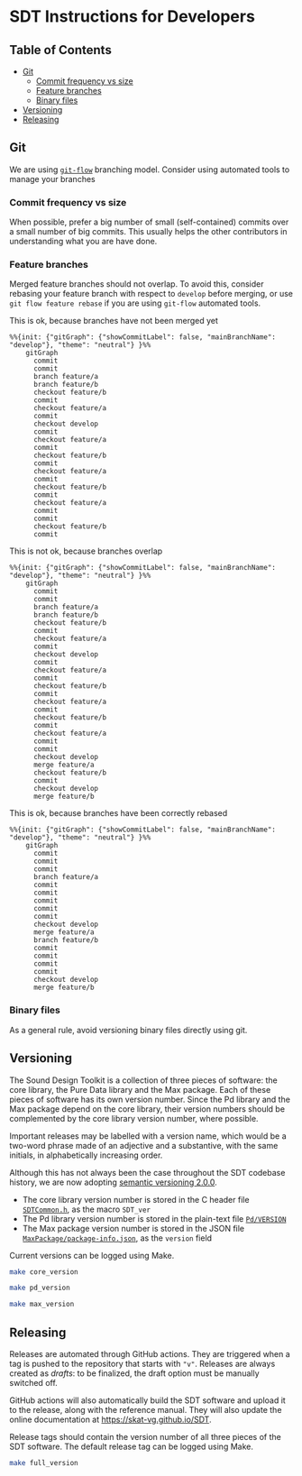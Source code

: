 # SDT Instructions for Developers <!-- omit in toc -->
## Table of Contents <!-- omit in toc -->
- [Git](#git)
  - [Commit frequency vs size](#commit-frequency-vs-size)
  - [Feature branches](#feature-branches)
  - [Binary files](#binary-files)
- [Versioning](#versioning)
- [Releasing](#releasing)

## Git
We are using
[`git-flow`](https://nvie.com/posts/a-successful-git-branching-model/)
branching model. Consider using automated tools to manage your branches

### Commit frequency vs size
When possible, prefer a big number of small (self-contained) commits over a
small number of big commits. This usually helps the other contributors in
understanding what you are have done.

### Feature branches
Merged feature branches should not overlap.
To avoid this, consider rebasing your feature branch with respect to `develop`
before merging, or use `git flow feature rebase` if you are using `git-flow`
automated tools.

This is ok, because branches have not been merged yet
```mermaid
%%{init: {"gitGraph": {"showCommitLabel": false, "mainBranchName": "develop"}, "theme": "neutral"} }%%
    gitGraph
      commit
      commit
      branch feature/a
      branch feature/b
      checkout feature/b
      commit
      checkout feature/a
      commit
      checkout develop
      commit
      checkout feature/a
      commit
      checkout feature/b
      commit
      checkout feature/a
      commit
      checkout feature/b
      commit
      checkout feature/a
      commit
      commit
      checkout feature/b
      commit
```

This is not ok, because branches overlap
```mermaid
%%{init: {"gitGraph": {"showCommitLabel": false, "mainBranchName": "develop"}, "theme": "neutral"} }%%
    gitGraph
      commit
      commit
      branch feature/a
      branch feature/b
      checkout feature/b
      commit
      checkout feature/a
      commit
      checkout develop
      commit
      checkout feature/a
      commit
      checkout feature/b
      commit
      checkout feature/a
      commit
      checkout feature/b
      commit
      checkout feature/a
      commit
      commit
      checkout develop
      merge feature/a
      checkout feature/b
      commit
      checkout develop
      merge feature/b
```

This is ok, because branches have been correctly rebased
```mermaid
%%{init: {"gitGraph": {"showCommitLabel": false, "mainBranchName": "develop"}, "theme": "neutral"} }%%
    gitGraph
      commit
      commit
      commit
      branch feature/a
      commit
      commit
      commit
      commit
      commit
      checkout develop
      merge feature/a
      branch feature/b
      commit
      commit
      commit
      commit
      checkout develop
      merge feature/b
```

### Binary files
As a general rule, avoid versioning binary files directly using git.


## Versioning
The Sound Design Toolkit is a collection of three pieces of software: the core library, the Pure Data library and the Max package. Each of these pieces of software has its own version number. Since the Pd library and the Max package depend on the core library, their version numbers should be complemented by the core library version number, where possible.

Important releases may be labelled with a version name, which would be a two-word phrase made of an adjective and a substantive, with the same initials, in alphabetically increasing order.

Although this has not always been the case throughout the SDT codebase history, we are now adopting [semantic versioning 2.0.0](https://semver.org).

- The core library version number is stored in the C header file [`SDTCommon.h`](src/SDT/SDTCommon.h), as the macro `SDT_ver`
- The Pd library version number is stored in the plain-text file [`Pd/VERSION`](Pd/VERSION)
- The Max package version number is stored in the JSON file [`MaxPackage/package-info.json`](MaxPackage/package-info.json), as the `version` field

Current versions can be logged using Make.
```bash
make core_version
```
```bash
make pd_version
```
```bash
make max_version
```

## Releasing
Releases are automated through GitHub actions. They are triggered when a tag is pushed to the repository that starts with `"v"`. Releases are always created as *drafts*: to be finalized, the draft option must be manually switched off.

GitHub actions will also automatically build the SDT software and upload it to the release, along with the reference manual. They will also update the online documentation at https://skat-vg.github.io/SDT.

Release tags should contain the version number of all three pieces of the SDT software. The default release tag can be logged using Make.
```bash
make full_version
```
